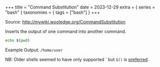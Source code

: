 +++
title = "Command Substitution"
date = 2023-12-29
extra = { series = "bash" }
taxonomies = { tags = ["bash"] }
+++

Source: <http://mywiki.wooledge.org/CommandSubstitution>

Inserts the output of one command into another command.

```sh
echo $(pwd)
```

Example Output: `/home/user`

NB: Older shells seemed to have only supported \` but `$()` is [preferred](http://mywiki.wooledge.org/BashFAQ/082).
